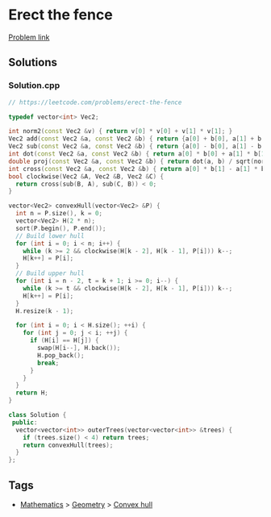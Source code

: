 # Erect the fence

[Problem link](https://leetcode.com/problems/erect-the-fence)

## Solutions


### Solution.cpp
```cpp
// https://leetcode.com/problems/erect-the-fence

typedef vector<int> Vec2;

int norm2(const Vec2 &v) { return v[0] * v[0] + v[1] * v[1]; }
Vec2 add(const Vec2 &a, const Vec2 &b) { return {a[0] + b[0], a[1] + b[1]}; }
Vec2 sub(const Vec2 &a, const Vec2 &b) { return {a[0] - b[0], a[1] - b[1]}; }
int dot(const Vec2 &a, const Vec2 &b) { return a[0] * b[0] + a[1] * b[1]; }
double proj(const Vec2 &a, const Vec2 &b) { return dot(a, b) / sqrt(norm2(b)); }
int cross(const Vec2 &a, const Vec2 &b) { return a[0] * b[1] - a[1] * b[0]; }
bool clockwise(Vec2 &A, Vec2 &B, Vec2 &C) {
  return cross(sub(B, A), sub(C, B)) < 0;
}

vector<Vec2> convexHull(vector<Vec2> &P) {
  int n = P.size(), k = 0;
  vector<Vec2> H(2 * n);
  sort(P.begin(), P.end());
  // Build lower hull
  for (int i = 0; i < n; i++) {
    while (k >= 2 && clockwise(H[k - 2], H[k - 1], P[i])) k--;
    H[k++] = P[i];
  }
  // Build upper hull
  for (int i = n - 2, t = k + 1; i >= 0; i--) {
    while (k >= t && clockwise(H[k - 2], H[k - 1], P[i])) k--;
    H[k++] = P[i];
  }
  H.resize(k - 1);

  for (int i = 0; i < H.size(); ++i) {
    for (int j = 0; j < i; ++j) {
      if (H[i] == H[j]) {
        swap(H[i--], H.back());
        H.pop_back();
        break;
      }
    }
  }
  return H;
}

class Solution {
 public:
  vector<vector<int>> outerTrees(vector<vector<int>> &trees) {
    if (trees.size() < 4) return trees;
    return convexHull(trees);
  }
};
```
## Tags

* [Mathematics](/README.md#Mathematics) > [Geometry](/README.md#Mathematics-Geometry) > [Convex hull](/README.md#Mathematics-Geometry-Convex_hull)
